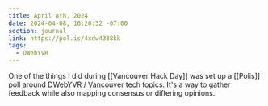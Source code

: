 ```yaml
---
title: April 8th, 2024
date: 2024-04-08, 16:20:32 -07:00
section: journal
link: https://pol.is/4xdw4338kk
tags:
  - DWebYVR
---
```

One of the things I did during [[Vancouver Hack Day]] was set up a [[Polis]] poll around [DWebYVR / Vancouver tech topics](https://pol.is/4xdw4338kk). It's a way to gather feedback while also mapping consensus or differing opinions.
